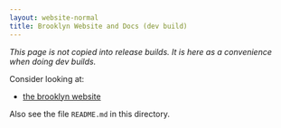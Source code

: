```yaml
---
layout: website-normal
title: Brooklyn Website and Docs (dev build)
---
```


<i>This page is not copied into release builds. It is here as a convenience when doing dev builds.</i>

Consider looking at:

* <a href="website/">the brooklyn website</a>

Also see the file <code>README.md</code> in this directory.
